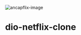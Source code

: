 ![ancapflix-image](https://user-images.githubusercontent.com/16256063/129485439-6c310ae8-b747-4ddc-b16f-998b1466dd74.gif)
# dio-netflix-clone
